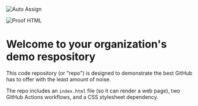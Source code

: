 ![Auto Assign](https://github.com/SIH-Team-JNEC/demo-repository/actions/workflows/auto-assign.yml/badge.svg)

![Proof HTML](https://github.com/SIH-Team-JNEC/demo-repository/actions/workflows/proof-html.yml/badge.svg)

# Welcome to your organization's demo respository
This code repository (or "repo") is designed to demonstrate the best GitHub has to offer with the least amount of noise.

The repo includes an `index.html` file (so it can render a web page), two GitHub Actions workflows, and a CSS stylesheet dependency.
